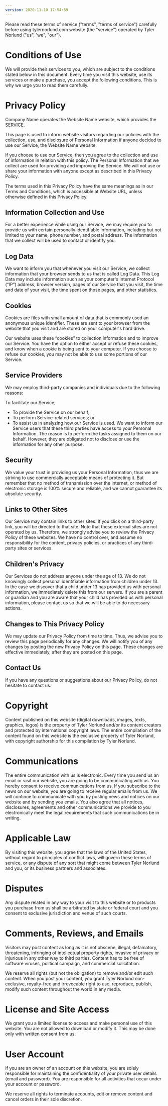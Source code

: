 ```yaml
---
version: 2020-11-10 17:54:59
---
```

Please read these terms of service ("terms", "terms of service") carefully before using tylernorlund.com website (the "service") operated by Tyler Norlund ("us", 'we", "our").

# Conditions of Use
We will provide their services to you, which are subject to the conditions stated below in this document. Every time you visit this website, use its services or make a purchase, you accept the following conditions. This is why we urge you to read them carefully.

# Privacy Policy
Company Name operates the Website Name website, which provides the SERVICE.

This page is used to inform website visitors regarding our policies with the collection, use, and disclosure of Personal Information if anyone decided to use our Service, the Website Name website.

If you choose to use our Service, then you agree to the collection and use of information in relation with this policy. The Personal Information that we collect are used for providing and improving the Service. We will not use or share your information with anyone except as described in this Privacy Policy.

The terms used in this Privacy Policy have the same meanings as in our Terms and Conditions, which is accessible at Website URL, unless otherwise defined in this Privacy Policy.

## Information Collection and Use
For a better experience while using our Service, we may require you to provide us with certain personally identifiable information, including but not limited to your name, phone number, and postal address. The information that we collect will be used to contact or identify you.

## Log Data
We want to inform you that whenever you visit our Service, we collect information that your browser sends to us that is called Log Data. This Log Data may include information such as your computer's Internet Protocol (“IP”) address, browser version, pages of our Service that you visit, the time and date of your visit, the time spent on those pages, and other statistics.

## Cookies
Cookies are files with small amount of data that is commonly used an anonymous unique identifier. These are sent to your browser from the website that you visit and are stored on your computer's hard drive.

Our website uses these “cookies” to collection information and to improve our Service. You have the option to either accept or refuse these cookies, and know when a cookie is being sent to your computer. If you choose to refuse our cookies, you may not be able to use some portions of our Service.

## Service Providers
We may employ third-party companies and individuals due to the following reasons:

To facilitate our Service;
- To provide the Service on our behalf;
- To perform Service-related services; or
- To assist us in analyzing how our Service is used.
We want to inform our Service users that these third parties have access to your Personal Information. The reason is to perform the tasks assigned to them on our behalf. However, they are obligated not to disclose or use the information for any other purpose.

## Security
We value your trust in providing us your Personal Information, thus we are striving to use commercially acceptable means of protecting it. But remember that no method of transmission over the internet, or method of electronic storage is 100% secure and reliable, and we cannot guarantee its absolute security.

## Links to Other Sites
Our Service may contain links to other sites. If you click on a third-party link, you will be directed to that site. Note that these external sites are not operated by us. Therefore, we strongly advise you to review the Privacy Policy of these websites. We have no control over, and assume no responsibility for the content, privacy policies, or practices of any third-party sites or services.

## Children's Privacy

Our Services do not address anyone under the age of 13. We do not knowingly collect personal identifiable information from children under 13. In the case we discover that a child under 13 has provided us with personal information, we immediately delete this from our servers. If you are a parent or guardian and you are aware that your child has provided us with personal information, please contact us so that we will be able to do necessary actions.

## Changes to This Privacy Policy
We may update our Privacy Policy from time to time. Thus, we advise you to review this page periodically for any changes. We will notify you of any changes by posting the new Privacy Policy on this page. These changes are effective immediately, after they are posted on this page.

## Contact Us
If you have any questions or suggestions about our Privacy Policy, do not hesitate to contact us.

# Copyright
Content published on this website (digital downloads, images, texts, graphics, logos) is the property of Tyler Norlund and/or its content creators and protected by international copyright laws. The entire compilation of the content found on this website is the exclusive property of Tyler Norlund, with copyright authorship for this compilation by Tyler Norlund.

# Communications
The entire communication with us is electronic. Every time you send us an email or visit our website, you are going to be communicating with us. You hereby consent to receive communications from us. If you subscribe to the news on our website, you are going to receive regular emails from us. We will continue to communicate with you by posting news and notices on our website and by sending you emails. You also agree that all notices, disclosures, agreements and other communications we provide to you electronically meet the legal requirements that such communications be in writing.

# Applicable Law
By visiting this website, you agree that the laws of the United States, without regard to principles of conflict laws, will govern these terms of service, or any dispute of any sort that might come between Tyler Norlund and you, or its business partners and associates.

# Disputes
Any dispute related in any way to your visit to this website or to products you purchase from us shall be arbitrated by state or federal court and you consent to exclusive jurisdiction and venue of such courts.

# Comments, Reviews, and Emails
Visitors may post content as long as it is not obscene, illegal, defamatory, threatening, infringing of intellectual property rights, invasive of privacy or injurious in any other way to third parties. Content has to be free of software viruses, political campaign, and commercial solicitation.

We reserve all rights (but not the obligation) to remove and/or edit such content. When you post your content, you grant Tyler Norlund non-exclusive, royalty-free and irrevocable right to use, reproduce, publish, modify such content throughout the world in any media.

# License and Site Access
We grant you a limited license to access and make personal use of this website. You are not allowed to download or modify it. This may be done only with written consent from us.

# User Account
If you are an owner of an account on this website, you are solely responsible for maintaining the confidentiality of your private user details (email and password). You are responsible for all activities that occur under your account or password.

We reserve all rights to terminate accounts, edit or remove content and cancel orders in their sole discretion.